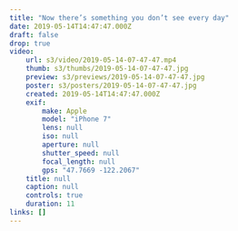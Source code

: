 ```yaml
---
title: "Now there’s something you don’t see every day"
date: 2019-05-14T14:47:47.000Z
draft: false
drop: true
video:
    url: s3/video/2019-05-14-07-47-47.mp4
    thumb: s3/thumbs/2019-05-14-07-47-47.jpg
    preview: s3/previews/2019-05-14-07-47-47.jpg
    poster: s3/posters/2019-05-14-07-47-47.jpg
    created: 2019-05-14T14:47:47.000Z
    exif:
        make: Apple
        model: "iPhone 7"
        lens: null
        iso: null
        aperture: null
        shutter_speed: null
        focal_length: null
        gps: "47.7669 -122.2067"
    title: null
    caption: null
    controls: true
    duration: 11
links: []
---
```


